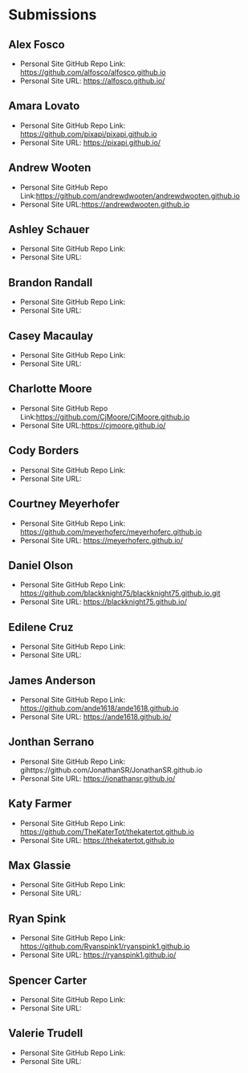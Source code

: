 # Submissions

## Alex Fosco

* Personal Site GitHub Repo Link: https://github.com/alfosco/alfosco.github.io
* Personal Site URL: https://alfosco.github.io/

## Amara Lovato

* Personal Site GitHub Repo Link: https://github.com/pixapi/pixapi.github.io
* Personal Site URL: https://pixapi.github.io/

## Andrew Wooten

* Personal Site GitHub Repo Link:https://github.com/andrewdwooten/andrewdwooten.github.io
* Personal Site URL:https://andrewdwooten.github.io

## Ashley Schauer

* Personal Site GitHub Repo Link:
* Personal Site URL:

## Brandon Randall

* Personal Site GitHub Repo Link:
* Personal Site URL:

## Casey Macaulay

* Personal Site GitHub Repo Link:
* Personal Site URL:

## Charlotte Moore

* Personal Site GitHub Repo Link:https://github.com/CjMoore/CjMoore.github.io
* Personal Site URL:https://cjmoore.github.io/

## Cody Borders

* Personal Site GitHub Repo Link:
* Personal Site URL:

## Courtney Meyerhofer

* Personal Site GitHub Repo Link: https://github.com/meyerhoferc/meyerhoferc.github.io
* Personal Site URL: https://meyerhoferc.github.io/

## Daniel Olson

* Personal Site GitHub Repo Link: https://github.com/blackknight75/blackknight75.github.io.git
* Personal Site URL: https://blackknight75.github.io/

## Edilene Cruz

* Personal Site GitHub Repo Link:
* Personal Site URL:

## James Anderson

* Personal Site GitHub Repo Link: https://github.com/ande1618/ande1618.github.io
* Personal Site URL: https://ande1618.github.io/

## Jonthan Serrano

* Personal Site GitHub Repo Link: gihttps://github.com/JonathanSR/JonathanSR.github.io
* Personal Site URL: https://jonathansr.github.io/

## Katy Farmer

* Personal Site GitHub Repo Link: https://github.com/TheKaterTot/thekatertot.github.io
* Personal Site URL: https://thekatertot.github.io

## Max Glassie

* Personal Site GitHub Repo Link:
* Personal Site URL:

## Ryan Spink

* Personal Site GitHub Repo Link: https://github.com/Ryanspink1/ryanspink1.github.io
* Personal Site URL: https://ryanspink1.github.io/

## Spencer Carter

* Personal Site GitHub Repo Link:
* Personal Site URL:

## Valerie Trudell

* Personal Site GitHub Repo Link:
* Personal Site URL:
